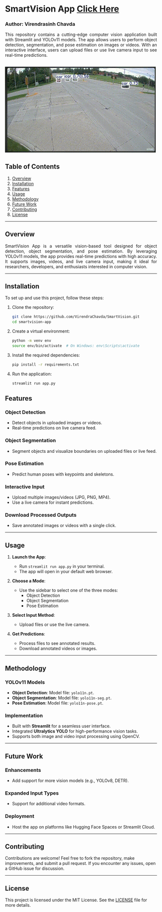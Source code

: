 # SmartVision App [Click Here](https://smart-vision-1058693665617.europe-west1.run.app/)
### Author: Virendrasinh Chavda

<p align="justify">
This repository contains a cutting-edge computer vision application built with Streamlit and YOLOv11 models. The app allows users to perform object detection, segmentation, and pose estimation on images or videos. With an interactive interface, users can upload files or use live camera input to see real-time predictions.
</p>

![Results](yolo1.gif)
---

## Table of Contents
1. [Overview](#Overview)
2. [Installation](#Installation)
3. [Features](#Features)
4. [Usage](#Usage)
5. [Methodology](#Methodology)
6. [Future Work](#Future-Work)
7. [Contributing](#Contributing)
8. [License](#License)

---

## Overview
<p align="justify">
SmartVision App is a versatile vision-based tool designed for object detection, object segmentation, and pose estimation. By leveraging YOLOv11 models, the app provides real-time predictions with high accuracy. It supports images, videos, and live camera input, making it ideal for researchers, developers, and enthusiasts interested in computer vision.
</p>

---

## Installation

To set up and use this project, follow these steps:

1. Clone the repository:
   ```bash
   git clone https://github.com/VirendraChavda/SmartVision.git
   cd smartvision-app
   ```
2. Create a virtual environment:
   ```bash
   python -m venv env
   source env/bin/activate  # On Windows: env\Scripts\activate
   ```
3. Install the required dependencies:
   ```bash
   pip install -r requirements.txt
   ```
4. Run the application:
   ```bash
   streamlit run app.py
   ```

## Features

### Object Detection
- Detect objects in uploaded images or videos.
- Real-time predictions on live camera feed.

### Object Segmentation
- Segment objects and visualize boundaries on uploaded files or live feed.

### Pose Estimation
- Predict human poses with keypoints and skeletons.

### Interactive Input
- Upload multiple images/videos (JPG, PNG, MP4).
- Use a live camera for instant predictions.

### Download Processed Outputs
- Save annotated images or videos with a single click.

---

## Usage

1. <strong>Launch the App</strong>:
   - Run `streamlit run app.py` in your terminal.
   - The app will open in your default web browser.

2. <strong>Choose a Mode</strong>:
   - Use the sidebar to select one of the three modes:
     - Object Detection
     - Object Segmentation
     - Pose Estimation

3. <strong>Select Input Method</strong>:
   - Upload files or use the live camera.

4. <strong>Get Predictions</strong>:
   - Process files to see annotated results.
   - Download annotated videos or images.

---

## Methodology

### YOLOv11 Models
- <strong>Object Detection</strong>: Model file: `yolo11n.pt`.
- <strong>Object Segmentation</strong>: Model file: `yolo11n-seg.pt`.
- <strong>Pose Estimation</strong>: Model file: `yolo11n-pose.pt`.

### Implementation
- Built with <strong>Streamlit</strong> for a seamless user interface.
- Integrated <strong>Ultralytics YOLO</strong> for high-performance vision tasks.
- Supports both image and video input processing using OpenCV.

---

## Future Work

### Enhancements
- Add support for more vision models (e.g., YOLOv8, DETR).

### Expanded Input Types
- Support for additional video formats.

### Deployment
- Host the app on platforms like Hugging Face Spaces or Streamlit Cloud.

---

## Contributing

Contributions are welcome! Feel free to fork the repository, make improvements, and submit a pull request. If you encounter any issues, open a GitHub issue for discussion.

---

## License

This project is licensed under the MIT License. See the [LICENSE](./LICENSE) file for more details.
